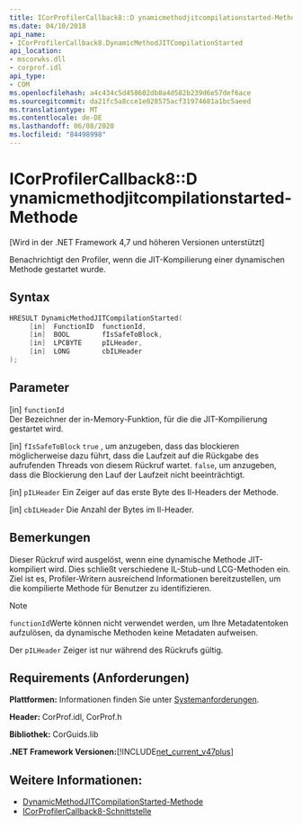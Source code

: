 ```yaml
---
title: ICorProfilerCallback8::D ynamicmethodjitcompilationstarted-Methode
ms.date: 04/10/2018
api_name:
- ICorProfilerCallback8.DynamicMethodJITCompilationStarted
api_location:
- mscorwks.dll
- corprof.idl
api_type:
- COM
ms.openlocfilehash: a4c434c5d458602db8a4d582b239d6e57def6ace
ms.sourcegitcommit: da21fc5a8cce1e028575acf31974681a1bc5aeed
ms.translationtype: MT
ms.contentlocale: de-DE
ms.lasthandoff: 06/08/2020
ms.locfileid: "84498998"
---
```

# <a name="icorprofilercallback8dynamicmethodjitcompilationstarted-method"></a>ICorProfilerCallback8::D ynamicmethodjitcompilationstarted-Methode
[Wird in der .NET Framework 4,7 und höheren Versionen unterstützt]  
  
Benachrichtigt den Profiler, wenn die JIT-Kompilierung einer dynamischen Methode gestartet wurde.  
  
## <a name="syntax"></a>Syntax  
  
```cpp  
HRESULT DynamicMethodJITCompilationStarted(  
     [in]  FunctionID  functionId,
     [in]  BOOL        fIsSafeToBlock,
     [in]  LPCBYTE     pILHeader,
     [in]  LONG        cbILHeader
);  
```  
  
## <a name="parameters"></a>Parameter  
[in] `functionId`  
Der Bezeichner der in-Memory-Funktion, für die die JIT-Kompilierung gestartet wird.

[in] `fIsSafeToBlock` 
 `true` , um anzugeben, dass das blockieren möglicherweise dazu führt, dass die Laufzeit auf die Rückgabe des aufrufenden Threads von diesem Rückruf wartet. `false`, um anzugeben, dass die Blockierung den Lauf der Laufzeit nicht beeinträchtigt.  

[in] `pILHeader` Ein Zeiger auf das erste Byte des Il-Headers der Methode.

[in] `cbILHeader` Die Anzahl der Bytes im Il-Header.

## <a name="remarks"></a>Bemerkungen  

Dieser Rückruf wird ausgelöst, wenn eine dynamische Methode JIT-kompiliert wird. Dies schließt verschiedene IL-Stub-und LCG-Methoden ein. Ziel ist es, Profiler-Writern ausreichend Informationen bereitzustellen, um die kompilierte Methode für Benutzer zu identifizieren.

> [!NOTE]
> `functionId`Werte können nicht verwendet werden, um Ihre Metadatentoken aufzulösen, da dynamische Methoden keine Metadaten aufweisen.

Der `pILHeader` Zeiger ist nur während des Rückrufs gültig.

## <a name="requirements"></a>Requirements (Anforderungen)  
 **Plattformen:** Informationen finden Sie unter [Systemanforderungen](../../get-started/system-requirements.md).  
  
 **Header:** CorProf.idl, CorProf.h  
  
 **Bibliothek:** CorGuids.lib  
  
 **.NET Framework Versionen:**[!INCLUDE[net_current_v47plus](../../../../includes/net-current-v47plus.md)]  
  
## <a name="see-also"></a>Weitere Informationen:

- [DynamicMethodJITCompilationStarted-Methode](icorprofilercallback8-dynamicmethodjitcompilationfinished-method.md)
- [ICorProfilerCallback8-Schnittstelle](icorprofilercallback8-interface.md)
